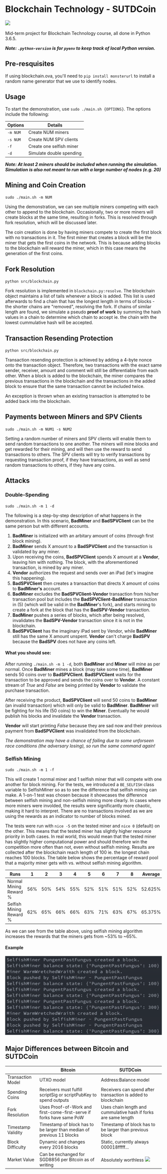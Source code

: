 # Blockchain Technology - SUTDCoin

<img src="https://steamuserimages-a.akamaihd.net/ugc/847091252321971372/B89526245165AFEE7127402085A036967829D278/" width=50>

Mid-term project for Blockchain Technology course, all done in Python 3.6.5.

**_Note: `.python-version` is for `pyenv` to keep track of local Python
version._**

## Pre-resquisites

If using blockchain.ova, you'll need to `pip install monsterurl` to install a
random name generator that we use to identify nodes.

## Usage

To start the demonstration, use `sudo ./main.sh {OPTIONS}`. The options include
the following:

| Options  | Details                  |
| -------- | ------------------------ |
| `-m NUM` | Create NUM miners        |
| `-s NUM` | Create NUM SPV clients   |
| `-f`     | Create one selfish miner |
| `-d`     | Simulate double spending |

**_Note: At least 2 miners should be included when running the simulation. Simulation is also not meant to run with a large number of nodes (e.g. 20)_**

## Mining and Coin Creation

`sudo ./main.sh -m NUM`

Using the demonstration,
we can see multiple miners competing with each other to append to the
blockchain. Occasionally, two or more miners will create blocks at the same
time, resulting in forks. This is resolved through fork resolution, which will
be discussed later.

The coin creation is done by having miners compete to create the first
block with no transactions in it. The first miner that creates a block will
be the miner that gets the first coins in the network. This is because adding
blocks to the blockchain will reward the miner, which in this case means the
generation of the first coins.

## Fork Resolution

`python src/blockchain.py`

Fork resolution is implemented in `blockchain.py:resolve`. The blockchain
object maintains a list of tails whenever a block is added. This list is
used afterwards to find a chain that has the longest length in terms of
blocks - the shorter chains are "removed", resolving the fork. If chains
of similar length are found, we simulate a pseudo **proof of work** by summing
the hash values in a chain to determine which chain to accept ie. the
chain with the lowest cummulative hash will be accepted.

## Transaction Resending Protection

`python src/blockchain.py`

Transaction resending protection is achieved by adding a 4-byte nonce onto the
transaction object. Therefore, two transactions with the exact same sender,
receiver, amount and comment will still be differentiable from each other.
When a block is added to the blockchain, the miner compares the previous
transactions in the blockchain and the transactions in the added block to
ensure that the same transaction cannot be included twice.

An exception is thrown when an existing transaction is attempted to be
added back into the blockchain.

## Payments between Miners and SPV Clients

`sudo ./main.sh -m NUM1 -s NUM2`

Setting a random number of miners and SPV clients will enable them to
send random transactions to one another. The miners will mine blocks and get
rewarded for their mining, and will then use the reward to send transactions
to others. The SPV clients will try to verify transactions by requesting
transaction proof, if they have transactions, as well as send random
transactions to others, if they have any coins.

## Attacks

### Double-Spending

`sudo ./main.sh -m 1 -d`

The following is a step-by-step description of what happens in the demonstration.
In this scenario, **BadMiner** and **BadSPVClient** can be the same person
but with different accounts.

1. **BadMiner** is initialized with an arbitary amount of coins (through first
   block mining).
2. **BadMiner** sends X amount to a **BadSPVClient** and the transaction is
   validated by any miner.
3. Upon receiving the coins, **BadSPVClient** spends X amount at a **Vendor**,
   leaving him with nothing. The block, with the aforementioned transaction,
   is mined by any miner.
4. **Vendor** authorizes the request and sends over an iPad
   (let's imagine this happening).
5. **BadSPVClient** then creates a transaction that directs X amount of coins
   to **BadMiner's** account.
6. **BadMiner** excludes the **BadSPVClient-Vendor** transaction from his/her
   transaction pool but includes the **BadSPVClient-BadMiner** transaction
   in (5) (which will be valid in the **BadMiner**'s fork), and starts mining
   to create a fork at the block that has the **BadSPV-Vendor** transaction.
7. **BadMiner** pushes a series of blocks, which after being resolved,
   invalidates the **BadSPV-Vendor** transaction since it is not in the
   blockchain.
8. **BadSPVClient** has the imaginary iPad sent by Vendor, while **BadMiner**
   still has the same X amount unspent. **Vendor** can't charge **BadSPV** because
   the **BadSPV** does not have any coins left.

#### What you should see:

After running `./main.sh -m 1 -d`, both **BadMiner** and **Miner** will mine
as per normal. Once **BadMiner** mines a block (may take some time),
**BadMiner** sends 50 coins over to **BadSPVClient**. **BadSPVClient** waits
for the transaction to be approved and sends the coins over to **Vendor**. A
constant stream of _True_ and _False_ are being printed by **Vendor** to
validate the purchase transaction.

After receiving the product, **BadSPVClient** will send 50 coins to
**BadMiner** (an invalid transaction) which will only be valid to
**BadMiner**. **BadMiner** will be fighting for his life (50 coins) to win
the **Miner**. Eventually he would publish his blocks and invalidate the
**Vendor** transaction.

**Vendor** will start printing _False_ because they are sad now and their
previous payment from **BadSPVClient** was invalidated from the blockchain.

_The demonstration may have a chance of failing due to some unforseen race
conditions (the adversary losing), so run the same command again!_

### Selfish Mining

`sudo ./main.sh -m 1 -f`

This will create 1 normal miner and 1 selfish miner that will compete with
one another for block mining. For the tests, we introduced a `BE_SELFISH`
class variable to SelfishMiner so as to see the difference that selfish
mining can make. A 1-on-1 test was chosen because it showcases the difference
between selfish mining and non-selfish mining more clearly. In cases where
more miners were involded, the results were significantly more chaotic,
making it hard to interpret. There are no transactions involved as we are
using the rewards as an indicator to number of blocks mined.

The tests were run with `nice -5` on the tested miner and `nice 0` (default)
on the other. This means that the tested miner has slightly higher resource
priority in both cases. In real world, this would mean that the tested miner
has slightly higher computational power and should therefore win the
competition more often than not, even without selfish mining. Results are
collected after the blockchain reach length of 100 ie. the longest chain
reaches 100 blocks. The table below shows the percentage of reward pool that
a majority miner gets with vs. without selfish mining algorithm.

| Runs                    | 1   | 2   | 3   | 4   | 5   | 6   | 7   | 8   | Average |
| ----------------------- | --- | --- | --- | --- | --- | --- | --- | --- | ------- |
| Normal Mining Reward %  | 56% | 50% | 54% | 55% | 52% | 51% | 51% | 52% | 52.625% |
| Selfish Mining Reward % | 62% | 65% | 66% | 66% | 63% | 71% | 63% | 67% | 65.375% |

As we can see from the table above, using selfish mining algorithm increases
the rewards that the miners gets from ~53% to ~65%.

#### Example

![Selfish mining algorithm](img/selfish1.png?raw=true)

## Major Differences between Bitcoin and SUTDCoin

|                    | Bitcoin                                                               | SUTDCoin                                                                                                                    |
| ------------------ | --------------------------------------------------------------------- | --------------------------------------------------------------------------------------------------------------------------- |
| Transaction Model  | UTXO model                                                            | Address:Balance model                                                                                                       |
| Spending Coins     | Receivers must fulfill scriptSig or scriptPubKey to spend outputs     | Receivers can spend after transaction is added to blockchain                                                                |
| Fork Resolution    | Uses Proof-of-Work and first-come-first-serve if forks have same PoW  | Uses chain length and cummulative hash if forks are same length                                                             |
| Timestamp Validity | Timestamp of block has to be larger than median of previous 11 blocks | Timestamp of block has to be larger than previous block                                                                     |
| Block Difficulty   | Dynamic and changes every 2016 blocks                                 | Static, currently always 000018fffff...                                                                                     |
| Market Value       | Can be exchanged for SGD8856 per Bitcoin as of writing                | Absolutely worthless <img src="https://ih0.redbubble.net/image.500553700.1057/sticker,375x360-bg,ffffff.u2.png" width="70"> |
